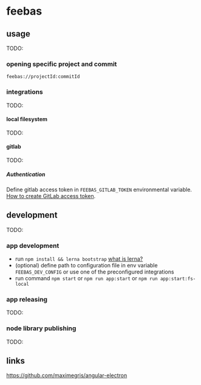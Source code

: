# feebas

## usage

TODO:

### opening specific project and commit

`feebas://projectId:commitId` 

### integrations

TODO:

#### local filesystem 

TODO:

#### gitlab

TODO:

##### Authentication

Define gitlab access token in `FEEBAS_GITLAB_TOKEN` environmental variable. [How to create GitLab access token](https://docs.gitlab.com/ee/user/profile/personal_access_tokens.html#creating-a-personal-access-token).

## development

TODO:

### app development
- run `npm install && lerna bootstrap` [what is lerna?](https://github.com/lerna/lerna)
- (optional) define path to configuration file in env variable `FEEBAS_DEV_CONFIG` or use one of the preconfigured integrations 
- run command `npm start` or `npm run app:start` or `npm run app:start:fs-local`

### app releasing

TODO:

### node library publishing

TODO:

## links

https://github.com/maximegris/angular-electron